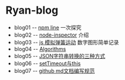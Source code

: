 Ryan-blog
=========
- blog01 -- [npm line] 一次探究
- blog02 -- [node-inspector] 介绍
- blog03 -- [js 模拟弹簧运动] 数字图形简单记录
- blog04 -- [Algorithms]
- blog05 -- [JSON字符串转换的三种方式]
- blog06 -- [setTimeout与this]
- blog07 -- [github md文档编写规范](../tree/master/blog07)


[npm line]:https://github.com/Ryan724/Ryan-blog/tree/master/blog01
[node-inspector]:https://github.com/Ryan724/Ryan-blog/tree/master/blog02
[js 模拟弹簧运动]:https://github.com/Ryan724/Ryan-blog/tree/master/blog03
[Algorithms]:https://github.com/Ryan724/Ryan-blog/tree/master/blog04
[JSON字符串转换的三种方式]:https://github.com/Ryan724/Ryan-blog/tree/master/blog05
[setTimeout与this]:https://github.com/Ryan724/Ryan-blog/tree/master/blog06

